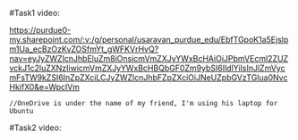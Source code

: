 #Task1 video:


https://purdue0-my.sharepoint.com/:v:/g/personal/usaravan_purdue_edu/EbfTGpoK1a5Ejslpm1Ua_ecBzOzKvZOSfmYt_gWFKVrHvQ?nav=eyJyZWZlcnJhbEluZm8iOnsicmVmZXJyYWxBcHAiOiJPbmVEcml2ZUZvckJ1c2luZXNzIiwicmVmZXJyYWxBcHBQbGF0Zm9ybSI6IldlYiIsInJlZmVycmFsTW9kZSI6InZpZXciLCJyZWZlcnJhbFZpZXciOiJNeUZpbGVzTGlua0NvcHkifX0&e=WpclVm

    //OneDrive is under the name of my friend, I'm using his laptop for Ubuntu



#Task2 video:
